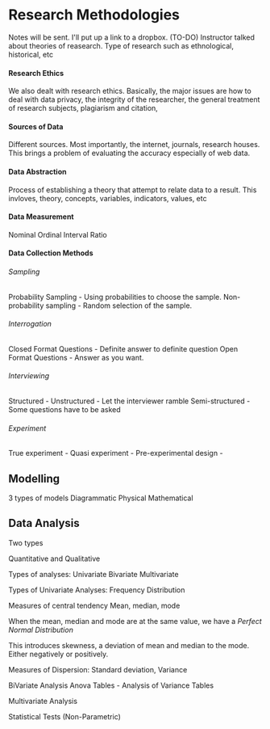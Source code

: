 # Research Methodologies

Notes will be sent. I'll put up a link to a dropbox. (TO-DO)
Instructor talked about theories of reasearch. Type of research such as ethnological, historical, etc

#### Research Ethics
We also dealt with research ethics. Basically, the major issues are how to deal with data privacy, the integrity of the researcher, the general treatment of research subjects, plagiarism and citation, 

#### Sources of Data
Different sources. Most importantly, the internet, journals, research houses.
This brings a problem of evaluating the accuracy especially of web data. 

#### Data Abstraction
Process of establishing a theory that attempt to relate data to a result.
This invloves, theory, concepts, variables, indicators, values, etc

#### Data Measurement
Nominal
Ordinal
Interval
Ratio

#### Data Collection Methods

###### Sampling
Probability Sampling - Using probabilities to choose the sample. 
Non-probability sampling - Random selection of the sample.

###### Interrogation
Closed Format Questions - Definite answer to definite question
Open Format Questions - Answer as you want.

###### Interviewing
Structured - 
Unstructured - Let the interviewer ramble
Semi-structured - Some questions have to be asked

###### Experiment
True experiment - 
Quasi experiment -
Pre-experimental design -


## Modelling

3 types of models
Diagrammatic
Physical
Mathematical

## Data Analysis
Two types

Quantitative and Qualitative

Types of analyses:
Univariate
Bivariate
Multivariate

Types of Univariate Analyses:
Frequency Distribution

Measures of central tendency
Mean, median, mode

When the mean, median and mode are at the same value, we have a *Perfect Normal Distribution*

This introduces skewness, a deviation of mean and median to the mode. Either negatively or positively.

Measures of Dispersion:
Standard deviation, Variance

BiVariate Analysis
Anova Tables - Analysis of Variance Tables

Multivariate Analysis


Statistical Tests (Non-Parametric)




